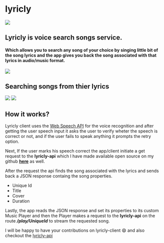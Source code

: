 # lyricly
<img src="app-pics/1.gif">

## Lyricly is voice search songs service.
#### Which allows you to search any song of your choice by singing little bit of the song lyrics and the app gives you back the song associated with that lyrics in audio/music format.

<img src="app-pics/1.1.gif">

## Searching songs from thier lyrics
<img src="app-pics/2.gif">
<img src="app-pics/3.gif">

## How it works?
Lyricly client uses the [Web Speech API](https://developer.mozilla.org/en-US/docs/Web/API/Web_Speech_API/Using_the_Web_Speech_API "Web Speech API") for the voice recognition and after getting the user speech input it asks the user to verify wheter the speech is correct or not, and if the user fails to speak anything it prompts the retry option.

Next, If the user marks his speech correct the app/client initiate a get request to the **lyricly-api** which I have made available open source on my github **[here](https://github.com/iamrobins/lyricly-api "here")** as well.

After the request the api finds the song associated with the lyrics and sends back a JSON response containg the song properties.
- Unique Id
- Title
- Cover
- Duration

Lastly, the app reads the JSON response and set its properties to its custom Music Player and then the Player makes a request to the **lyricly-api** on the route ***/play/UniqueId*** to stream the requested song.

I will be happy to have your contributions on lyricly-client :smile: and also checkout the [lyricly-api](https://github.com/iamrobins/lyricly-api "lyricly-api")
